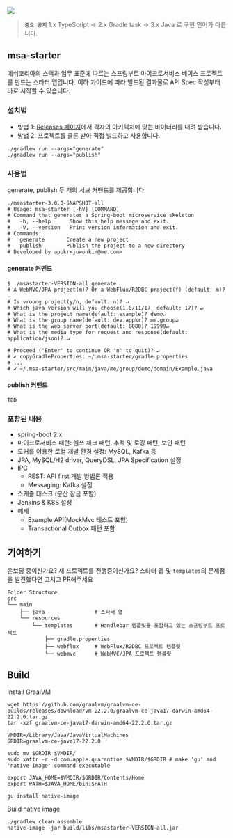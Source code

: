 [![](https://api.travis-ci.com/appkr/msa-starter.svg)](https://travis-ci.com/github/appkr/msa-starter)

> **`중요 공지`** 1.x TypeScript -> 2.x Gradle task -> 3.x Java 로 구현 언어가 다릅니다.  

## msa-starter

메쉬코리아의 스택과 업무 표준에 따르는 스프링부트 마이크로서비스 베이스 프로젝트를 만드는 스타터 앱입니다. 이하 가이드에 따라 빌드된 결과물로 API Spec 작성부터 바로 시작할 수 있습니다.

### 설치법

- 방법 1: [Releases 페이지](https://github.com/appkr/msa-starter/releases)에서 각자의 아키텍처에 맞는 바이너리를 내려 받습니다.
- 방법 2: 프로젝트를 클론 받아 직접 빌드하고 사용합니다.
```shell
./gradlew run --args="generate"
./gradlew run --args="publish"
```

### 사용법

generate, publish 두 개의 서브 커맨드를 제공합니다

```shell
./msastarter-3.0.0-SNAPSHOT-all
# Usage: msa-starter [-hV] [COMMAND]
# Command that generates a Spring-boot microservice skeleton
#   -h, --help      Show this help message and exit.
#   -V, --version   Print version information and exit.
# Commands:
#   generate       Create a new project
#   publish        Publish the project to a new directory
# Developed by appkr<juwonkim@me.com>
```

#### generate 커맨드

```shell
$ ./msastarter-VERSION-all generate 
# A WebMVC/JPA project(m)? Or a WebFlux/R2DBC project(f) (default: m)? ↵
# Is vroong project(y/n, default: n)? ↵
# Which java version will you choose(1.8/11/17, default: 17)? ↵
# What is the project name(default: example)? demo↵
# What is the group name(default: dev.appkr)? me.group↵
# What is the web server port(default: 8080)? 19999↵
# What is the media type for request and response(default: application/json)? ↵

# Proceed ('Enter' to continue OR 'n' to quit)? ↵
# ✔ copyGradleProperties: ~/.msa-starter/gradle.properties
# ...
# ✔ ~/.msa-starter/src/main/java/me/group/demo/domain/Example.java
```

#### publish 커맨드

```shell
TBD
```

### 포함된 내용

- spring-boot 2.x
- 마이크로서비스 패턴: 헬쓰 체크 패턴, 추적 및 로깅 패턴, 보안 패턴
- 도커를 이용한 로컬 개발 환경 설정: MySQL, Kafka 등
- JPA, MySQL/H2 driver, QueryDSL, JPA Specification 설정
- IPC
  - REST: API first 개발 방법론 적용
  - Messaging: Kafka 설정 
- 스케쥴 태스크 (분산 잠금 포함) 
- Jenkins & K8S 설정
- 예제
  - Example API(MockMvc 테스트 포함)
  - Transactional Outbox 패턴 포함

## 기여하기

온보딩 중이신가요? 새 프로젝트를 진행중이신가요? 스타터 앱 및 `templates`의 문제점을 발견했다면 고치고 PR해주세요

```
Folder Structure
src
└── main
    ├── java                # 스타터 앱
    └── resources
        └── templates       # Handlebar 템플릿을 포함하고 있는 스프링부트 프로젝트
            ├── gradle.properties
            ├── webflux     # WebFlux/R2DBC 프로젝트 템플릿
            └── webmvc      # WebMVC/JPA 프로젝트 템플릿
```

## Build

Install GraalVM

```shell
wget https://github.com/graalvm/graalvm-ce-builds/releases/download/vm-22.2.0/graalvm-ce-java17-darwin-amd64-22.2.0.tar.gz
tar -xzf graalvm-ce-java17-darwin-amd64-22.2.0.tar.gz

VMDIR=/Library/Java/JavaVirtualMachines
GRDIR=graalvm-ce-java17-22.2.0

sudo mv $GRDIR $VMDIR/
sudo xattr -r -d com.apple.quarantine $VMDIR/$GRDIR # make 'gu' and 'native-image' command executable

export JAVA_HOME=$VMDIR/$GRDIR/Contents/Home
export PATH=$JAVA_HOME/bin:$PATH

gu install native-image
```

Build native image

```shell
./gradlew clean assemble
native-image -jar build/libs/msastarter-VERSION-all.jar
```
